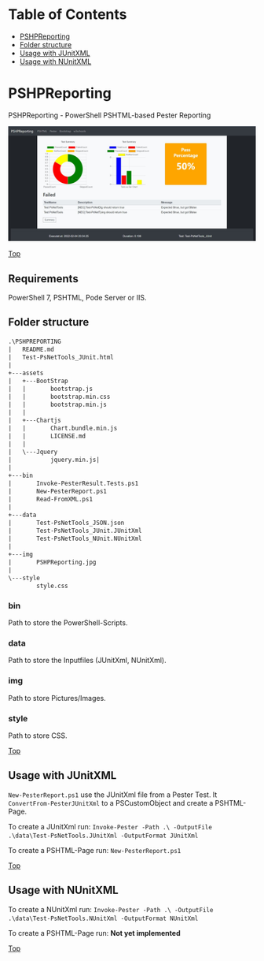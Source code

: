 # Table of Contents

- [PSHPReporting](#pshpreporting)
- [Folder structure](#folder-structure)
- [Usage with JUnitXML](#usage-with-junitxml)
- [Usage with NUnitXML](#usage-with-nunitxml)

# PSHPReporting

PSHPReporting - PowerShell PSHTML-based Pester Reporting

![PSHPReporting](./img/PSHPReporting.jpg)

[Top](#table-of-contents)

## Requirements

PowerShell 7, PSHTML, Pode Server or IIS.

## Folder structure

````
.\PSHPREPORTING
|   README.md
|   Test-PsNetTools_JUnit.html
|   
+---assets
|   +---BootStrap
|   |       bootstrap.js
|   |       bootstrap.min.css
|   |       bootstrap.min.js
|   |
|   +---Chartjs
|   |       Chart.bundle.min.js
|   |       LICENSE.md
|   |
|   \---Jquery
|           jquery.min.js|
|
+---bin
|       Invoke-PesterResult.Tests.ps1
|       New-PesterReport.ps1
|       Read-FromXML.ps1
|       
+---data
|       Test-PsNetTools_JSON.json
|       Test-PsNetTools_JUnit.JUnitXml
|       Test-PsNetTools_NUnit.NUnitXml
|
+---img
|       PSHPReporting.jpg
|
\---style
        style.css
````

### bin

Path to store the PowerShell-Scripts.

### data

Path to store the Inputfiles (JUnitXml, NUnitXml).

### img

Path to store Pictures/Images.

### style

Path to store CSS.

[Top](#table-of-contents)

## Usage with JUnitXML

````New-PesterReport.ps1```` use the JUnitXml file from a Pester Test. It ````ConvertFrom-PesterJUnitXml```` to a PSCustomObject and create a PSHTML-Page.

To create a JUnitXml run: 
````Invoke-Pester -Path .\ -OutputFile .\data\Test-PsNetTools.JUnitXml -OutputFormat JUnitXml````

To create a PSHTML-Page run: ````New-PesterReport.ps1````

[Top](#table-of-contents)

## Usage with NUnitXML

To create a NUnitXml run: 
````Invoke-Pester -Path .\ -OutputFile .\data\Test-PsNetTools.NUnitXml -OutputFormat NUnitXml````

To create a PSHTML-Page run: **Not yet implemented**

[Top](#table-of-contents)
